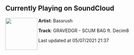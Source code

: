 ## Currently Playing on SoundCloud

[<img align="left" width="100" src="https://i1.sndcdn.com/artworks-LCpFvrf3grIqxVwq-zvz5og-t500x500.jpg">](https://soundcloud.com/bassrush/gravedgr-scum-bag-feat-decim8?in=bassrush/sets/gravedgr-run-when-you-see-me-ep-1)

**Artist**: Bassrush 

**Track**: GRAVEDGR - SCUM BAG ft. Decim8

Last updated at 05/07/2021 21:37
